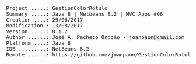 <pre>

Project .....: GestionColorRotulo
Summary .....: Java 8 | Netbeans 8.2 | MVC Apps #06
Creation ....: 29/06/2017
Modification : 13/08/2017
Version .....: 0.1.2
Author ......: José A. Pacheco Ondoño - joanpaon@gmail.com
Platform ....: Java 8
IDE .........: NetBeans 8.2
Remote ......: https://github.com/joanpaon/GestionColorRotulo.git

</pre>
